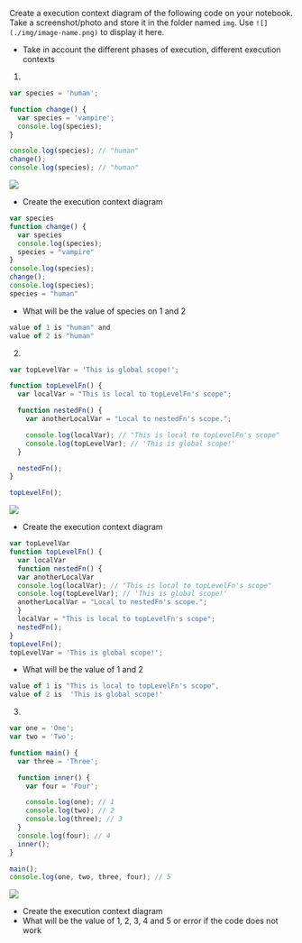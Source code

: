 Create a execution context diagram of the following code on your notebook. Take a screenshot/photo and store it in the folder named `img`. Use `![](./img/image-name.png)` to display it here.

- Take in account the different phases of execution, different execution contexts

1.

```js
var species = 'human';

function change() {
  var species = 'vampire';
  console.log(species);
}

console.log(species); // "human"
change();
console.log(species); // "human"
```

<!-- Put your image below -->

![](./img/image-name.jpg)

- Create the execution context diagram
```js
var species
function change() {
  var species
  console.log(species);
  species = "vampire"
}
console.log(species);
change();
console.log(species);
species = "human"
```
- What will be the value of species on 1 and 2
```js
value of 1 is "human" and
value of 2 is "human"
```

2.

```js
var topLevelVar = 'This is global scope!';

function topLevelFn() {
  var localVar = "This is local to topLevelFn's scope";

  function nestedFn() {
    var anotherLocalVar = "Local to nestedFn's scope.";

    console.log(localVar); // "This is local to topLevelFn's scope"
    console.log(topLevelVar); // 'This is global scope!'
  }

  nestedFn();
}

topLevelFn();
```

<!-- Put your image below -->

![](./img/image-name.jpg)

- Create the execution context diagram
```js
var topLevelVar
function topLevelFn() {
  var localVar
  function nestedFn() {
  var anotherLocalVar
  console.log(localVar); // "This is local to topLevelFn's scope"
  console.log(topLevelVar); // 'This is global scope!'
  anotherLocalVar = "Local to nestedFn's scope.";
  }
  localVar = "This is local to topLevelFn's scope";
  nestedFn();
}
topLevelFn();
topLevelVar = 'This is global scope!';
```
- What will be the value of 1 and 2
```js
value of 1 is "This is local to topLevelFn's scope",
value of 2 is  'This is global scope!'
```

3.

```js
var one = 'One';
var two = 'Two';

function main() {
  var three = 'Three';

  function inner() {
    var four = 'Four';

    console.log(one); // 1
    console.log(two); // 2
    console.log(three); // 3
  }
  console.log(four); // 4
  inner();
}

main();
console.log(one, two, three, four); // 5
```

<!-- Put your image below -->

![](./img/image-name.jpg)

- Create the execution context diagram
- What will be the value of 1, 2, 3, 4 and 5 or error if the code does not work
